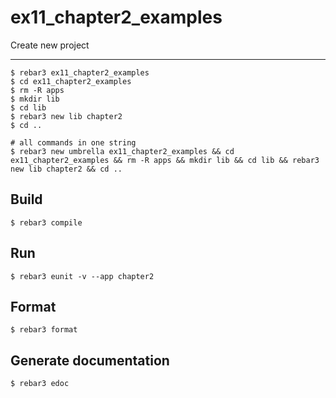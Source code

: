 ex11_chapter2_examples
=====

Create new project

----	
	$ rebar3 ex11_chapter2_examples
	$ cd ex11_chapter2_examples
	$ rm -R apps
	$ mkdir lib
	$ cd lib
	$ rebar3 new lib chapter2
	$ cd ..
	
	# all commands in one string
	$ rebar3 new umbrella ex11_chapter2_examples && cd ex11_chapter2_examples && rm -R apps && mkdir lib && cd lib && rebar3 new lib chapter2 && cd ..

Build
-----
	$ rebar3 compile

Run
-----
	$ rebar3 eunit -v --app chapter2
	
Format
-----
	$ rebar3 format

Generate documentation
-----
	$ rebar3 edoc
